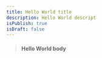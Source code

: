 ```yaml
---
title: Hello World title
description: Hello World descript
isPublish: true
isDraft: false
---
```

> #### Hello World body
